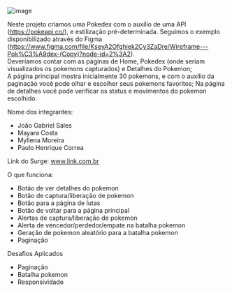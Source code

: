 ![image](https://user-images.githubusercontent.com/102835599/180620763-88ac758b-4d1e-4cfb-9630-8b68cae79e48.png)

Neste projeto criamos uma Pokedex com o auxílio de uma API (https://pokeapi.co/), e estilização pré-determinada. Seguimos o exemplo disponibilizado através do Figma (https://www.figma.com/file/KseyA2Ofghiek2Cy3ZaDre/Wireframe---Pok%C3%A9dex-(Copy)?node-id=2%3A2). 
<br>Deveríamos contar com as páginas de Home, Pokedex (onde seriam visualizados os pokemons capturados) e Detalhes do Pokemon;
<br>A página principal mostra inicialmente 30 pokemons, e com o auxilio da paginação você pode olhar e escolher seus pokemons favoritos; Na página de detalhes você pode verificar os status e movimentos do pokemon escolhido.

Nome dos integrantes: 
- João Gabriel Sales
- Mayara Costa
- Myllena Moreira
- Paulo Henrique Correa

Link do Surge: www.link.com.br

O que funciona:
- Botão de ver detalhes do pokemon
- Botão de captura/liberação de pokemon
- Botão para a página de lutas
- Botão de voltar para a página principal
- Alertas de captura/liberação de pokemon
- Alerta de vencedor/perdedor/empate na batalha pokemon
- Geração de pokemon aleatório para a batalha pokemon
- Paginação


Desafios Aplicados
- Paginação
- Batalha pokemon
- Responsividade
